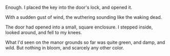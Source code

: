 Enough. I placed the key into the door's lock, and opened it.

With a sudden gust of wind, the wuthering sounding like the waking dead.

The door had opened into a small, square enclosure. I stepped inside, looked around, and fell to my knees.

What I'd seen on the manor grounds so far was quite green, and damp, and wild. But nothing in bloom, and scarcely any other color. 